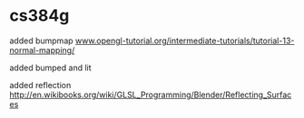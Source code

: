 # cs384g


added bumpmap
www.opengl-tutorial.org/intermediate-tutorials/tutorial-13-normal-mapping/

added bumped and lit

added reflection
http://en.wikibooks.org/wiki/GLSL_Programming/Blender/Reflecting_Surfaces